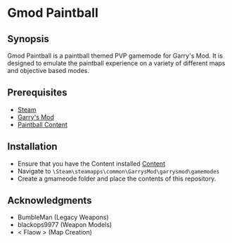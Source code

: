 # Gmod Paintball

## Synopsis

Gmod Paintball is a paintball themed PVP gamemode for Garry's Mod. It is designed to emulate the paintball experience on a variety of 
different maps and objective based modes.

## Prerequisites

* [Steam](http://store.steampowered.com/)
* [Garry's Mod](http://store.steampowered.com/app/4000/Garrys_Mod/)
* [Paintball Content](http://steamcommunity.com/sharedfiles/filedetails/?id=971546592)

## Installation

* Ensure that you have the Content installed [Content](http://steamcommunity.com/sharedfiles/filedetails/?id=971546592)
* Navigate to `\Steam\steamapps\common\GarrysMod\garrysmod\gamemodes`
* Create a gmameode folder and place the contents of this repository.

## Acknowledgments

* BumbleMan (Legacy Weapons)
* blackops9977 (Weapon Models)
* < Flaow > (Map Creation)


